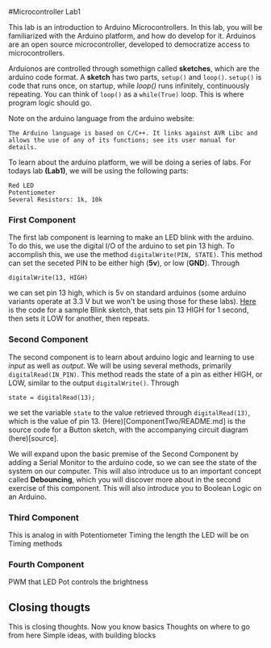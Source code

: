 #Microcontroller Lab1

This lab is an introduction to Arduino Microcontrollers. In this lab, you will be familiarized with the Arduino platform, and how do develop for it. Arduinos are an open source microcontroller, developed to democratize access to microcontrollers. <Insert description of hardware here> 

Arduionos are controlled through somethign called __sketches__, which are the arduino code format. A __sketch__ has two parts, `setup()` and `loop()`.  `setup()` is code that runs once, on startup, while *loop()* runs infinitely, continuously repeating. You can think of `loop()` as a `while(True)` loop.  This is where program logic should go. 

Note on the arduino language from the arduino website:

	The Arduino language is based on C/C++. It links against AVR Libc and allows the use of any of its functions; see its user manual for details. 


To learn about the arduino platform, we will be doing a series of labs.  For todays lab __(Lab1)__, we will be using the following parts:

	Red LED
	Potentiometer
	Several Resistors: 1k, 10k

### First Component
The first lab component is learning to make an LED blink with the arduino.  To do this, we use the digital I/O of the arduino to set pin 13 high. To accomplish this, we use the method `digitalWrite(PIN, STATE)`.  This method can set the seceted PIN to be either high (__5v__), or low (__GND__). Through 

	digitalWrite(13, HIGH) 
we can set pin 13 high, which is 5v on standard arduinos (some arduino variants operate at 3.3 V but we won't be using those for these labs).
[Here](ComponentOne/README.MD) is the code for a sample Blink sketch, that sets pin 13 HIGH for 1 second, then sets it LOW for another, then repeats.

### Second Component
The second component is to learn about arduino logic and learning to use *input* as well as *output*. We will be using several methods, primarily `digitalRead(IN_PIN)`.  This method reads the state of a pin as either HIGH, or LOW, similar to the output `digitalWrite()`.  Through 

	state = digitalRead(13);
we set the variable `state` to the value retrieved through `digitalRead(13)`, which is the value of pin 13. (Here)[ComponentTwo/README.md] is the source code for a Button sketch, with the accompanying circuit diagram (here)[source].

We will expand upon the basic premise of the Second Component by adding a Serial Monitor to the arduino code, so we can see the state of the system on our computer.  This will also introduce us to an important concept called __Debouncing__, which you will discover more about in the second exercise of this component.  This will also introduce you to Boolean Logic on an Arduino.

### Third Component
This is analog in with Potentiometer
			Timing the length the LED will  be on
			Timing methods
			
### Fourth Component
PWM that LED
			Pot controls the brightness
			
## Closing thougts
This is closing thoughts.
		Now you know basics 
		Thoughts on where to go from here
			Simple ideas, with building blocks
		
